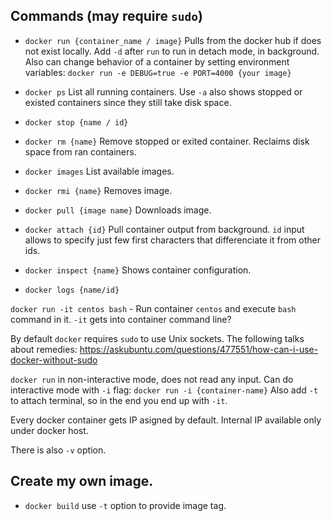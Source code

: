 ## Commands (may require `sudo`)
* `docker run {container_name / image}`
    Pulls from the docker hub if does not exist locally.
    Add `-d` after `run` to run in detach mode, in background.
    Also can change behavior of a container by setting environment variables:
    `docker run -e DEBUG=true -e PORT=4000 {your image}`

* `docker ps`
    List all running containers. Use `-a` also shows stopped or existed containers 
    since they still take disk space.
* `docker stop {name / id}`
* `docker rm {name}` 
    Remove stopped or exited container. Reclaims disk space from ran containers.
* `docker images`
    List available images.
* `docker rmi {name}`
    Removes image.
* `docker pull {image name}`
    Downloads image.
* `docker attach {id}`
    Pull container output from background. `id` input allows to specify just few first characters
    that differenciate it from other ids.
* `docker inspect {name}`
    Shows container configuration.
* `docker logs {name/id}`


`docker run -it centos bash` - Run container `centos` and execute `bash` command in it. 
    `-it` gets into container command line?

By default `docker` requires `sudo` to use Unix sockets. 
The following talks about remedies: 
https://askubuntu.com/questions/477551/how-can-i-use-docker-without-sudo


`docker run` in non-interactive mode, does not read any input.
Can do interactive mode with `-i` flag: `docker run -i {container-name}`
Also add `-t` to attach terminal, so in the end you end up with `-it`.


Every docker container gets IP asigned by default. 
Internal IP available only under docker host.


There is also `-v` option.


## Create my own image.
* `docker build` 
    use `-t` option to provide image tag.